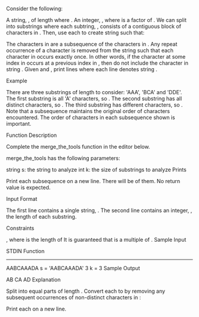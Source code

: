 Consider the following:

A string, , of length  where .
An integer, , where  is a factor of .
We can split  into  substrings where each subtring, , consists of a contiguous block of  characters in . Then, use each  to create string  such that:

The characters in  are a subsequence of the characters in .
Any repeat occurrence of a character is removed from the string such that each character in  occurs exactly once. In other words, if the character at some index  in  occurs at a previous index  in , then do not include the character in string .
Given  and , print  lines where each line  denotes string .

Example


There are three substrings of length  to consider: 'AAA', 'BCA' and 'DDE'. The first substring is all 'A' characters, so . The second substring has all distinct characters, so . The third substring has  different characters, so . Note that a subsequence maintains the original order of characters encountered. The order of characters in each subsequence shown is important.

Function Description

Complete the merge_the_tools function in the editor below.

merge_the_tools has the following parameters:

string s: the string to analyze
int k: the size of substrings to analyze
Prints

Print each subsequence on a new line. There will be  of them. No return value is expected.

Input Format

The first line contains a single string, .
The second line contains an integer, , the length of each substring.

Constraints

, where  is the length of 
It is guaranteed that  is a multiple of .
Sample Input

STDIN       Function
-----       --------
AABCAAADA   s = 'AABCAAADA'
3           k = 3
Sample Output

AB
CA
AD
Explanation

Split  into  equal parts of length . Convert each  to  by removing any subsequent occurrences of non-distinct characters in :

Print each  on a new line.